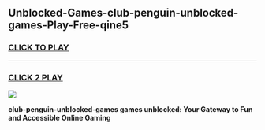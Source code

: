
## Unblocked-Games-club-penguin-unblocked-games-Play-Free-qine5
<h3>
<a href="https://premium76.site?title=club-penguin-unblocked-games&ref=09A">CLICK TO PLAY</a></h3>
<hr>

<h3>
<a href="https://premium76.site?title=club-penguin-unblocked-games&ref=09A">CLICK 2 PLAY</a>
  
</h3>

<a href="https://premium76.site?title=club-penguin-unblocked-games&ref=09A"><img src="https://clearcache.store/games.png"></a>


**club-penguin-unblocked-games games unblocked: Your Gateway to Fun and Accessible Online Gaming**

